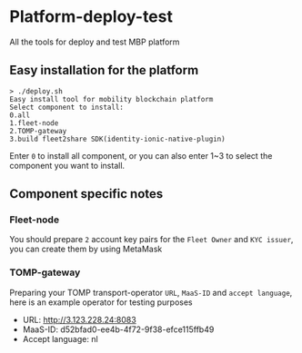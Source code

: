 # Platform-deploy-test
All the tools for deploy and test MBP platform

## Easy installation for the platform
```shell
> ./deploy.sh
Easy install tool for mobility blockchain platform
Select component to install:
0.all
1.fleet-node
2.TOMP-gateway
3.build fleet2share SDK(identity-ionic-native-plugin)

```

Enter `0` to install all component, or you can also enter 1~3 to select the component you want to install.

## Component specific notes

### Fleet-node
You should prepare `2` account key pairs for the `Fleet Owner` and `KYC issuer`, you can create them by using MetaMask

### TOMP-gateway

Preparing your TOMP transport-operator `URL`, `MaaS-ID` and `accept language`, here is an example operator for testing purposes
* URL: http://3.123.228.24:8083
* MaaS-ID: d52bfad0-ee4b-4f72-9f38-efce115ffb49
* Accept language: nl
